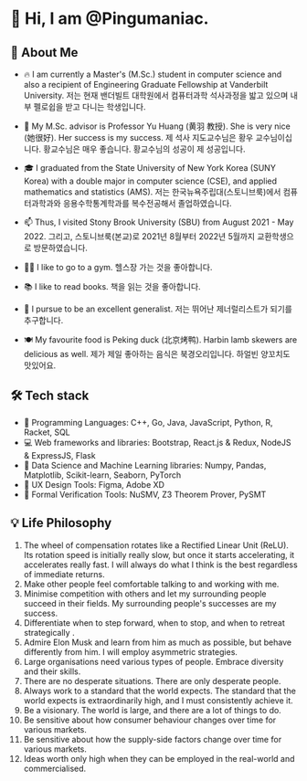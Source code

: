 # 👋 Hi, I am @Pingumaniac. 

## 👨 About Me

* 🔥 I am currently a Master's (M.Sc.) student in computer science and also a recipient of Engineering Graduate Fellowship at Vanderbilt University.
저는 현재 밴더빌트 대학원에서 컴퓨터과학 석사과정을 밟고 있으며 내부 펠로쉽을 받고 다니는 학생입니다.

* 🌱 My M.Sc. advisor is Professor Yu Huang (黄羽 教授). She is very nice (她很好). Her success is my success.
제 석사 지도교수님은 황우 교수님이십니다. 황교수님은 매우 좋습니다. 황교수님의 성공이 제 성공입니다.

* 🎓 I graduated from the State University of New York Korea (SUNY Korea) with a double major in computer science (CSE), and applied mathematics and statistics (AMS). 
저는 한국뉴욕주립대(스토니브룩)에서 컴퓨터과학과와 응용수학통계학과를 복수전공해서 졸업하였습니다.

* 📫 Thus, I visited Stony Brook University (SBU) from August 2021 - May 2022. 
그리고, 스토니브룩(본교)로 2021년 8월부터 2022년 5월까지 교환학생으로 방문하였습니다.

* 🏋️‍♂️ I like to go to a gym.
헬스장 가는 것을 좋아합니다.

* 📚 I like to read books.
 책을 읽는 것을 좋아합니다.

* 📌 I pursue to be an excellent generalist.
저는 뛰어난 제너럴리스트가 되기를 추구합니다.

* 🍽️ My favourite food is Peking duck (北京烤鸭). Harbin lamb skewers are delicious as well.
제가 제일 좋아하는 음식은 북경오리입니다. 하얼빈 양꼬치도 맛있어요.

## 🛠 Tech stack
* 💎 Programming Languages: C++, Go, Java, JavaScript, Python, R, Racket, SQL
* 💻 Web frameworks and libraries: Bootstrap, React.js & Redux, NodeJS & ExpressJS, Flask
* 💊 Data Science and Machine Learning libraries: Numpy, Pandas, Matplotlib, Scikit-learn, Seaborn, PyTorch
* 🔮 UX Design Tools: Figma, Adobe XD
* 🔫 Formal Verification Tools: NuSMV, Z3 Theorem Prover, PySMT

## 💡 Life Philosophy

1. The wheel of compensation rotates like a Rectified Linear Unit (ReLU). Its rotation speed is initially really slow, but once it starts accelerating, it accelerates really fast. I will always do what I think is the best regardless of immediate returns.
2. Make other people feel comfortable talking to and working with me.
3. Minimise competition with others and let my surrounding people succeed in their fields. My surrounding people's successes are my success.
4. Differentiate when to step forward, when to stop, and when to retreat strategically .
5. Admire Elon Musk and learn from him as much as possible, but behave differently from him. I will employ asymmetric strategies.
6. Large organisations need various types of people. Embrace diversity and their skills. 
7. There are no desperate situations. There are only desperate people.
8. Always work to a standard that the world expects. The standard that the world expects is extraordinarily high, and I must consistently achieve it.
9. Be a visionary. The world is large, and there are a lot of things to do.
10. Be sensitive about how consumer behaviour changes over time for various markets.
11. Be sensitive about how the supply-side factors change over time for various markets.
12. Ideas worth only high when they can be employed in the real-world and commercialised.

<!---
Pingumaniac/Pingumaniac is a ✨ special ✨ repository because its `README.md` (this file) appears on your GitHub profile.
You can click the Preview link to take a look at your changes.
--->

